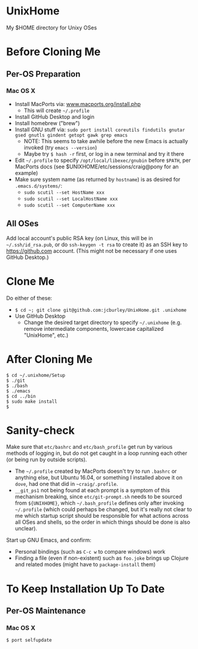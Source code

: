 # UnixHome
My $HOME directory for Unixy OSes

# Before Cloning Me

## Per-OS Preparation
### Mac OS X
- Install MacPorts via: www.macports.org/install.php
  - This will create `~/.profile`
- Install GitHub Desktop and login
- Install homebrew ("brew")
- Install GNU stuff via:
    `sudo port install coreutils findutils gnutar gsed gnutls gindent getopt gawk grep emacs`
  - NOTE: This seems to take awhile before the new Emacs is actually invoked (try `emacs --version`)
  - Maybe try `$ hash -r` first, or log in a new terminal and try it there
- Edit `~/.profile` to specify `/opt/local/libexec/gnubin` before `$PATH`, per MacPorts docs (see $UNIXHOME/etc/sessions/craig@pony for an example)
- Make sure system name (as returned by `hostname`) is as desired for `.emacs.d/systems/`:
  - `sudo scutil --set HostName xxx`
  - `sudo scutil --set LocalHostName xxx`
  - `sudo scutil --set ComputerName xxx`

## All OSes
Add local account's public RSA key (on Linux, this will be in `~/.ssh/id_rsa.pub`, or do `ssh-keygen -t rsa` to create it) as an SSH key to https://github.com account. (This might not be necessary if one uses GitHub Desktop.)

# Clone Me
Do either of these:
- `$ cd ~; git clone git@github.com:jcburley/UnixHome.git .unixhome`
- Use GitHub Desktop
  - Change the desired target directory to specify `~/.unixhome` (e.g. remove intermediate components, lowercase capitalized "UnixHome", etc.)

# After Cloning Me
```
$ cd ~/.unixhome/Setup
$ ./git
$ ./bash
$ ./emacs
$ cd ../bin
$ sudo make install
$
```

# Sanity-check
Make sure that `etc/bashrc` and `etc/bash_profile` get run by various methods of logging in, but do not get caught in a loop running each other (or being run by outside scripts).
- The `~/.profile` created by MacPorts doesn't try to run `.bashrc` or anything else, but Ubuntu 16.04, or something I installed above it on `dove`, had one that did in `~craig/.profile`.
- `__git_ps1` not being found at each prompt is a symptom of this mechanism breaking, since `etc/git-prompt.sh` needs to be sourced from `${UNIXHOME}`, which `~/.bash_profile` defines only after invoking `~/.profile` (which could perhaps be changed, but it's really not clear to me which startup script should be responsible for what actions across all OSes and shells, so the order in which things should be done is also unclear).

Start up GNU Emacs, and confirm:
- Personal bindings (such as `C-c w` to compare windows) work
- Finding a file (even if non-existent) such as `foo.joke` brings up Clojure and related modes (might have to `package-install` them)

# To Keep Installation Up To Date

## Per-OS Maintenance
### Mac OS X
```
$ port selfupdate
```

